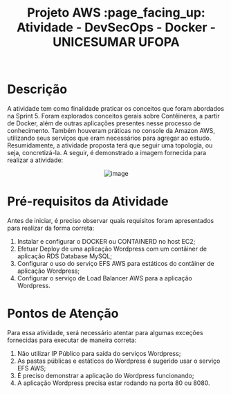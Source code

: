 <h1 align="center"> Projeto AWS :page_facing_up: <br>
Atividade - DevSecOps - Docker - UNICESUMAR UFOPA <br> </h1>
<br>

# Descrição
A atividade tem como finalidade praticar os conceitos que foram abordados na Sprint 5. Foram explorados conceitos gerais sobre Contêineres, a partir de Docker, além de outras aplicações presentes nesse processo de conhecimento. Também houveram práticas no console da Amazon AWS, utilizando seus serviços que eram necessários para agregar ao estudo. Resumidamente, a atividade proposta terá que seguir uma topologia, ou seja, concretizá-la. A seguir, é demonstrado a imagem fornecida para realizar a atividade:
<br>

<div align="center">

![image](https://github.com/EdwardaOjopi/Atividade-AWS---Docker-Unicesumar-Ufopa/assets/114951492/c57f6bb5-1377-44dc-a82e-53180d0598c0)
</div>


# Pré-requisitos da Atividade<br>
Antes de iniciar, é preciso observar quais requisitos foram apresentados para realizar da forma correta:<br>
1. Instalar e configurar o DOCKER ou CONTAINERD no host EC2;
2. Efetuar Deploy de uma aplicação Wordpress com um contâiner de aplicação RDS Database MySQL;
3. Configurar o uso do serviço EFS AWS para estáticos do contâiner de aplicação Wordpress;
4. Configurar o serviço de Load Balancer AWS para a aplicação Wordpress.<br>

# Pontos de Atenção
Para essa atividade, será necessário atentar para algumas exceções fornecidas para executar de maneira correta:
1. Não utilizar IP Público para saída do serviços Wordpress;
2. As pastas públicas e estáticos do Wordpress é sugerido usar o serviço EFS AWS;
3. É preciso demonstrar a aplicação do Wordpress funcionando;
4. A aplicação Wordpress precisa estar rodando na porta 80 ou 8080.
